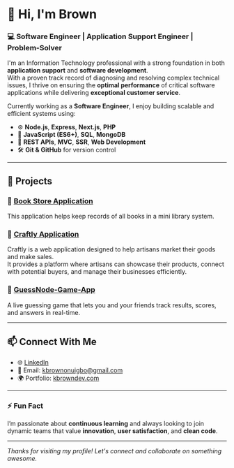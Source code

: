 # 👋 Hi, I'm Brown

### 💻 Software Engineer | Application Support Engineer | Problem-Solver

I'm an Information Technology professional with a strong foundation in both **application support** and **software development**.  
With a proven track record of diagnosing and resolving complex technical issues, I thrive on ensuring the **optimal performance** of critical software applications while delivering **exceptional customer service**.

Currently working as a **Software Engineer**, I enjoy building scalable and efficient systems using:

- ⚙️ **Node.js**, **Express**, **Next.js**, **PHP**
- 🧠 **JavaScript (ES6+)**, **SQL**, **MongoDB**
- 🔧 **REST APIs**, **MVC**, **SSR**, **Web Development**
- 🛠️ **Git & GitHub** for version control

---

## 🚀 Projects

### 🔗 [Book Store Application](https://github.com/yourusername/book-store-app)
This application helps keep records of all books in a mini library system.

### 🔗 [Craftly Application](https://github.com/yourusername/craftly-app)
Craftly is a web application designed to help artisans market their goods and make sales.  
It provides a platform where artisans can showcase their products, connect with potential buyers, and manage their businesses efficiently.

### 🔗 [GuessNode-Game-App](https://github.com/yourusername/guessnode-game)
A live guessing game that lets you and your friends track results, scores, and answers in real-time.

---

## 📫 Connect With Me

- 🌐 [LinkedIn](https://www.linkedin.com/in/brown-onuigbo-2146208a/)
- 📧 Email: [kbrownonuigbo@gmail.com](mailto:kbrownonuigbo@gmail.com)
- 🌍 Portfolio: [kbrowndev.com](https://kbrowndev.com)

---

### ⚡ Fun Fact

I’m passionate about **continuous learning** and always looking to join dynamic teams that value **innovation**, **user satisfaction**, and **clean code**.

---

*Thanks for visiting my profile! Let's connect and collaborate on something awesome.*
